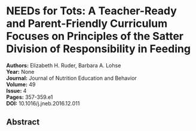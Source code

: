 # NEEDs for Tots: A Teacher-Ready and Parent-Friendly Curriculum Focuses on Principles of the Satter Division of Responsibility in Feeding

**Authors:** Elizabeth H. Ruder, Barbara A. Lohse  
**Year:** None  
**Journal:** Journal of Nutrition Education and Behavior  
**Volume:** 49  
**Issue:** 4  
**Pages:** 357-359.e1  
**DOI:** 10.1016/j.jneb.2016.12.011  

## Abstract


